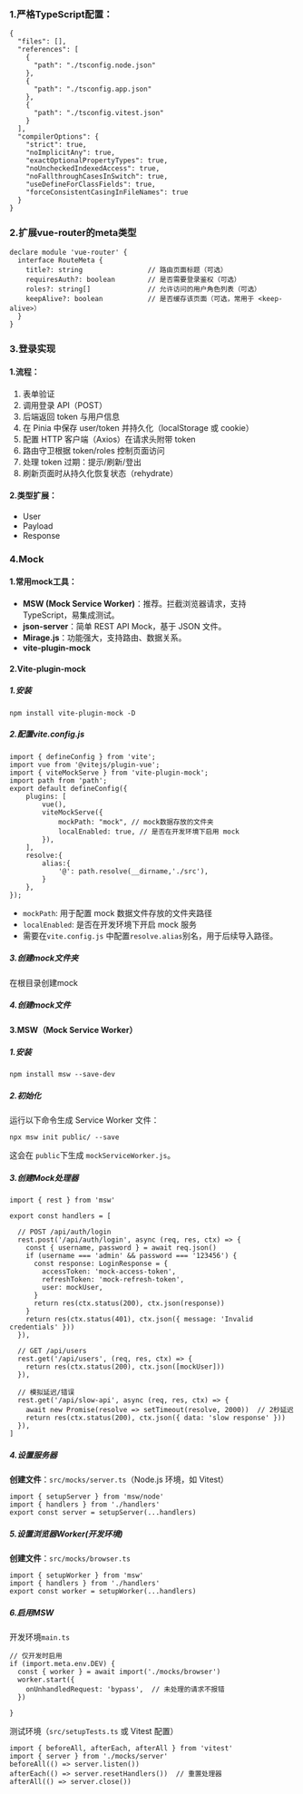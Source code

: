 ### 1.严格TypeScript配置：
```
{
  "files": [],
  "references": [
    {
      "path": "./tsconfig.node.json"
    },
    {
      "path": "./tsconfig.app.json"
    },
    {
      "path": "./tsconfig.vitest.json"
    }
  ],
  "compilerOptions": {
    "strict": true,
    "noImplicitAny": true,
    "exactOptionalPropertyTypes": true,
    "noUncheckedIndexedAccess": true,
    "noFallthroughCasesInSwitch": true,
    "useDefineForClassFields": true,
    "forceConsistentCasingInFileNames": true
  }
}
```
### 2.扩展vue-router的meta类型
```
declare module 'vue-router' {
  interface RouteMeta {
    title?: string                // 路由页面标题（可选）
    requiresAuth?: boolean        // 是否需要登录鉴权（可选）
    roles?: string[]              // 允许访问的用户角色列表（可选）
    keepAlive?: boolean           // 是否缓存该页面（可选，常用于 <keep-alive>）
  }
}
```
### 3.登录实现
#### 1.流程：
1. 表单验证 
2. 调用登录 API（POST）
3. 后端返回 token 与用户信息 
4. 在 Pinia 中保存 user/token 并持久化（localStorage 或 cookie） 
5. 配置 HTTP 客户端（Axios）在请求头附带 token 
6. 路由守卫根据 token/roles 控制页面访问 
7. 处理 token 过期：提示/刷新/登出 
8. 刷新页面时从持久化恢复状态（rehydrate）
#### 2.类型扩展： 
- User
- Payload
- Response
### 4.Mock
#### 1.常用mock工具：
- **MSW (Mock Service Worker)**：推荐。拦截浏览器请求，支持 TypeScript，易集成测试。
- **json-server**：简单 REST API Mock，基于 JSON 文件。
- **Mirage.js**：功能强大，支持路由、数据关系。
- **vite-plugin-mock**
#### 2.Vite-plugin-mock
##### 1.安装
```
npm install vite-plugin-mock -D
```
##### 2.配置vite.config.js
```
import { defineConfig } from 'vite'; 
import vue from '@vitejs/plugin-vue'; 
import { viteMockServe } from 'vite-plugin-mock'; 
import path from 'path'; 
export default defineConfig({ 
	plugins: [ 
		vue(), 
		viteMockServe({ 
			mockPath: "mock", // mock数据存放的文件夹 
			localEnabled: true, // 是否在开发环境下启用 mock 
		}), 
	], 
	resolve:{ 
		alias:{ 
			'@': path.resolve(__dirname,'./src'), 
		} 
	}, 
});
```
- `mockPath`: 用于配置 mock 数据文件存放的文件夹路径
- `localEnabled`: 是否在开发环境下开启 mock 服务
- 需要在`vite.config.js` 中配置`resolve.alias`别名，用于后续导入路径。
##### 3.创建mock文件夹
在根目录创建mock
##### 4.创建mock文件
#### 3.MSW（Mock Service Worker）
##### 1.安装
```
npm install msw --save-dev
```
##### 2.初始化
运行以下命令生成 Service Worker 文件：
```
npx msw init public/ --save
```
这会在 `public`下生成 `mockServiceWorker.js`。
##### 3.创建Mock处理器
```
import { rest } from 'msw'

export const handlers = [

  // POST /api/auth/login
  rest.post('/api/auth/login', async (req, res, ctx) => {
    const { username, password } = await req.json()
    if (username === 'admin' && password === '123456') {
      const response: LoginResponse = {
        accessToken: 'mock-access-token',
        refreshToken: 'mock-refresh-token',
        user: mockUser,
      }
      return res(ctx.status(200), ctx.json(response))
    }
    return res(ctx.status(401), ctx.json({ message: 'Invalid credentials' }))
  }),  

  // GET /api/users
  rest.get('/api/users', (req, res, ctx) => {
    return res(ctx.status(200), ctx.json([mockUser]))
  }),

  // 模拟延迟/错误
  rest.get('/api/slow-api', async (req, res, ctx) => {
    await new Promise(resolve => setTimeout(resolve, 2000))  // 2秒延迟
    return res(ctx.status(200), ctx.json({ data: 'slow response' }))
  }),
]
```
##### 4.设置服务器
**创建文件**：`src/mocks/server.ts`（Node.js 环境，如 Vitest）
```
import { setupServer } from 'msw/node'
import { handlers } from './handlers'
export const server = setupServer(...handlers)
```
##### 5.设置浏览器Worker(开发环境)
**创建文件**：`src/mocks/browser.ts`
```
import { setupWorker } from 'msw'
import { handlers } from './handlers'
export const worker = setupWorker(...handlers)
```
##### 6.启用MSW
开发环境`main.ts`
```
// 仅开发时启用
if (import.meta.env.DEV) {
  const { worker } = await import('./mocks/browser')
  worker.start({
    onUnhandledRequest: 'bypass',  // 未处理的请求不报错
  })

}
```
测试环境（`src/setupTests.ts` 或 Vitest 配置）
```
import { beforeAll, afterEach, afterAll } from 'vitest'
import { server } from './mocks/server'
beforeAll(() => server.listen())
afterEach(() => server.resetHandlers())  // 重置处理器
afterAll(() => server.close())
```

